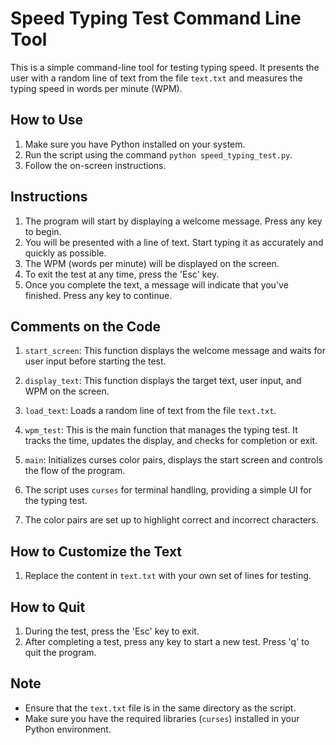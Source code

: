 # Speed Typing Test Command Line Tool

This is a simple command-line tool for testing typing speed. It presents the user with a random line of text from the file `text.txt` and measures the typing speed in words per minute (WPM).

## How to Use

1. Make sure you have Python installed on your system.
2. Run the script using the command `python speed_typing_test.py`.
3. Follow the on-screen instructions.

## Instructions

1. The program will start by displaying a welcome message. Press any key to begin.
2. You will be presented with a line of text. Start typing it as accurately and quickly as possible.
3. The WPM (words per minute) will be displayed on the screen.
4. To exit the test at any time, press the 'Esc' key.
5. Once you complete the text, a message will indicate that you've finished. Press any key to continue.

## Comments on the Code

1. `start_screen`: This function displays the welcome message and waits for user input before starting the test.

2. `display_text`: This function displays the target text, user input, and WPM on the screen.

3. `load_text`: Loads a random line of text from the file `text.txt`.

4. `wpm_test`: This is the main function that manages the typing test. It tracks the time, updates the display, and checks for completion or exit.

5. `main`: Initializes curses color pairs, displays the start screen and controls the flow of the program.

6. The script uses `curses` for terminal handling, providing a simple UI for the typing test.

7. The color pairs are set up to highlight correct and incorrect characters.

## How to Customize the Text

1. Replace the content in `text.txt` with your own set of lines for testing.

## How to Quit

1. During the test, press the 'Esc' key to exit.
2. After completing a test, press any key to start a new test. Press 'q' to quit the program.

## Note

- Ensure that the `text.txt` file is in the same directory as the script.
- Make sure you have the required libraries (`curses`) installed in your Python environment.
